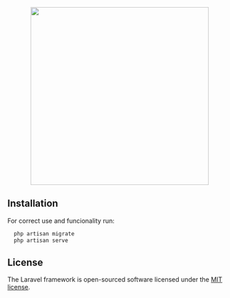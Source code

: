 <p align="center"><a href="https://laravel.com" target="_blank"><img src="https://raw.githubusercontent.com/laravel/art/master/logo-lockup/5%20SVG/2%20CMYK/1%20Full%20Color/laravel-logolockup-cmyk-red.svg" width="400"></a></p>


## Installation

For correct use and funcionality run:

```bash
  php artisan migrate
  php artisan serve
```

## License
The Laravel framework is open-sourced software licensed under the [MIT license](https://opensource.org/licenses/MIT).

